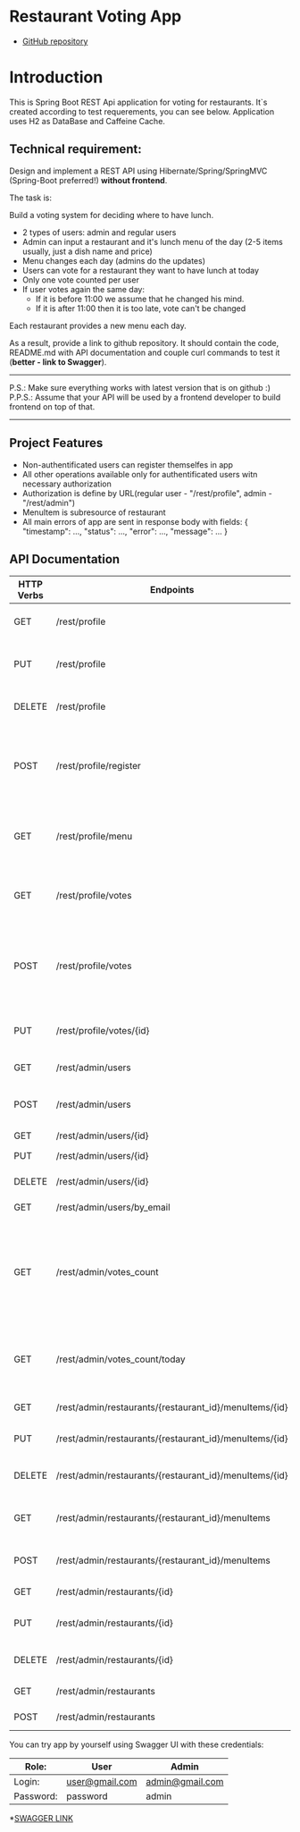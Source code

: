 # Restaurant Voting App

* [GitHub repository](https://github.com/sergjei/restaurant_voting)

# Introduction

This is Spring Boot REST Api application for voting for restaurants. It`s created according to test requerements, you
can see below.
Application uses H2 as DataBase and Caffeine Cache.

## Technical requirement:

Design and implement a REST API using Hibernate/Spring/SpringMVC (Spring-Boot preferred!) **without frontend**.

The task is:

Build a voting system for deciding where to have lunch.

* 2 types of users: admin and regular users
* Admin can input a restaurant and it's lunch menu of the day (2-5 items usually, just a dish name and price)
* Menu changes each day (admins do the updates)
* Users can vote for a restaurant they want to have lunch at today
* Only one vote counted per user
* If user votes again the same day:
    - If it is before 11:00 we assume that he changed his mind.
    - If it is after 11:00 then it is too late, vote can't be changed

Each restaurant provides a new menu each day.

As a result, provide a link to github repository. It should contain the code, README.md with API documentation and
couple curl commands to test it (**better - link to Swagger**).

-----------------------------
P.S.: Make sure everything works with latest version that is on github :)  
P.P.S.: Assume that your API will be used by a frontend developer to build frontend on top of that.

-----------------------------

## Project Features

* Non-authentificated users can register themselfes in app
* All other operations available only for authentificated users witn necessary authorization
* Authorization is define by URL(regular user - "/rest/profile", admin - "/rest/admin")
* MenuItem is subresource of restaurant
* All main errors of app are sent in response body with fields:
  {
  "timestamp": ...,
  "status": ...,
  "error": ...,
  "message": ...
  }

## API Documentation

| HTTP Verbs | Endpoints                                    | Action                                                                                                                |
|------------|----------------------------------------------|-----------------------------------------------------------------------------------------------------------------------|
| GET        | /rest/profile                                | Get current authentificated user                                                                                      |
| PUT        | /rest/profile                                | Update current authentificated user                                                                                   |
| DELETE     | /rest/profile                                | Delete current authentificated user                                                                                   |
| POST       | /rest/profile/register                       | Register new user with role USER. Can`t be accessed by authentificated user                                           |
| GET        | /rest/profile/menu                           | Get list of restaurants with today menu (list of menuItems)                                                               |
| GET        | /rest/profile/votes                          | User get list of his votes for specified interval of time(inclusive)                                                  |
| POST       | /rest/profile/votes                          | User vote for the restaurant, where wants to have lunch. He can vote only once a day                                  |
| PUT        | /rest/profile/votes/{id}                     | User can change his vote until it is before 11:00                                                                     |
| GET        | /rest/admin/users                            | Get list of all users                                                                                                 |
| POST       | /rest/admin/users                            | Add new user. Can create with role ADMIN                                                                              |
| GET        | /rest/admin/users/{id}                       | Get user by id                                                                                                        |
| PUT        | /rest/admin/users/{id}                       | Update user by id                                                                                                     |
| DELETE     | /rest/admin/users/{id}                       | Delete user by id                                                                                                     |
| GET        | /rest/admin/users/by_email                   | Get user by email                                                                                                     |
| GET        | /rest/admin/votes_count                      | Admin can get vote results (restaurant with amount of voices) for specified period of time. By default - for all time |
| GET        | /rest/admin/votes_count/today                | Admin can get vote results (restaurant with amount of voices) for today                                               |
| GET        | /rest/admin/restaurants/{restaurant_id}/menuItems/{id} | Get menuItem by id                                                                                                        |
| PUT        | /rest/admin/restaurants/{restaurant_id}/menuItems/{id} | Update menuItem by id                                                                                                     |
| DELETE     | /rest/admin/restaurants/{restaurant_id}/menuItems/{id} | Delete menuItem by id                                                                                                     |
| GET        | /rest/admin/restaurants/{restaurant_id}/menuItems      | Get list of menuItems for specified period                                                                                |
| POST       | /rest/admin/restaurants/{restaurant_id}/menuItems      | Add single menuItem to restaurant                                                                                         |                                                                |
| GET        | /rest/admin/restaurants/{id}                 | Get restaurant by id                                                                                                  |
| PUT        | /rest/admin/restaurants/{id}                 | Update restaurant by id                                                                                               |
| DELETE     | /rest/admin/restaurants/{id}                 | Delete restaurant by id                                                                                               |
| GET        | /rest/admin/restaurants                      | Get list of restaurants                                                                                               |
| POST       | /rest/admin/restaurants                      | Create new restaurant                                                                                                 |

You can try app by yourself using Swagger UI with these credentials:

| Role:     | User           | Admin           |
|-----------|----------------|-----------------|
| Login:    | user@gmail.com | admin@gmail.com |
| Password: | password       | admin           |

*[SWAGGER LINK](http://localhost:8080/swagger-ui/index.html)

